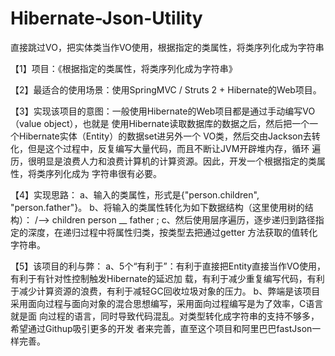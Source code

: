 # Hibernate-Json-Utility
直接跳过VO，把实体类当作VO使用，根据指定的类属性，将类序列化成为字符串

【1】项目：《根据指定的类属性，将类序列化成为字符串》

【2】最适合的使用场景：使用SpringMVC / Struts 2 + Hibernate的Web项目。

【3】实现该项目的意图：一般使用Hibernate的Web项目都是通过手动编写VO（value object），也就是
使用Hibernate读取数据库的数据之后，然后把一个一个Hibernate实体（Entity）的数据set进另外一个
VO类，然后交由Jackson去转化，但是这个过程中，反复编写大量代码，而且不断让JVM开辟堆内存，循环
遍历，很明显是浪费人力和浪费计算机的计算资源。因此，开发一个根据指定的类属性，将类序列化成为
字符串很有必要。

【4】实现思路：
a、输入的类属性，形式是{"person.children", "person.father"}。
b、将输入的类属性转化为如下数据结构（这里使用树的结构）：
       /--> children
person
       \__ father
;
c、然后使用层序遍历，逐步递归到路径指定的深度，在递归过程中将属性归类，按类型去把通过getter
方法获取的值转化字符串。

【5】该项目的利与弊：
a、5个“有利于”：有利于直接把Entity直接当作VO使用，有利于有针对性控制触发Hibernate的延迟加
载，有利于减少重复编写代码，有利于减少计算资源的浪费，有利于减轻GC回收垃圾对象的压力。
b、弊端是该项目采用面向过程与面向对象的混合思想编写，采用面向过程编写是为了效率，C语言就是面
向过程的语言，同时导致代码混乱。对类型转化成字符串的支持不够多，希望通过Githup吸引更多的开发
者来完善，直至这个项目和阿里巴巴fastJson一样完善。
